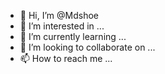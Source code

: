- 👋 Hi, I’m @Mdshoe
- 👀 I’m interested in ...
- 🌱 I’m currently learning ...
- 💞️ I’m looking to collaborate on ...
- 📫 How to reach me ...

<!---
Mdshoe/Mdshoe is a ✨ special ✨ repository because its `README.md` (this file) appears on your GitHub profile.
You can click the Preview link to take a look at your changes.
--->
